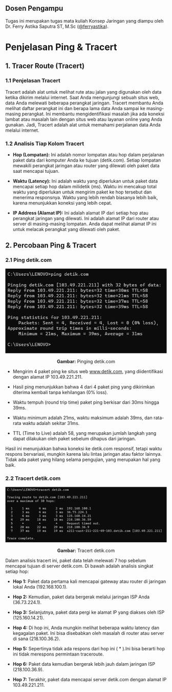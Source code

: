 ## Dosen Pengampu
Tugas ini merupakan tugas mata kuliah Konsep Jaringan yang diampu oleh Dr. Ferry Astika Saputra ST, M.Sc ([@ferryastika](https://github.com/ferryastika)).

# Penjelasan Ping & Tracert

## 1. Tracer Route (Tracert)
### 1.1 Penjelasan Tracert
Tracert adalah alat untuk melihat rute atau jalan yang digunakan oleh data ketika dikirim melalui internet. Saat Anda mengunjungi sebuah situs web, data Anda melewati beberapa perangkat jaringan. Tracert membantu Anda melihat daftar perangkat ini dan berapa lama data Anda sampai ke masing-masing perangkat. Ini membantu mengidentifikasi masalah jika ada koneksi lambat atau masalah lain dengan situs web atau layanan online yang Anda gunakan. Jadi, Tracert adalah alat untuk memahami perjalanan data Anda melalui internet.

### 1.2 Analisis Tiap Kolom Tracert
* **Hop (Lompatan):** Ini adalah nomor lompatan atau hop dalam perjalanan paket data dari komputer Anda ke tujuan (detik.com). Setiap lompatan mewakili perangkat jaringan atau router yang dilewati oleh paket data saat mencapai tujuan.

* **Waktu (Latency):** Ini adalah waktu yang diperlukan untuk paket data mencapai setiap hop dalam milidetik (ms). Waktu ini mencakup total waktu yang diperlukan untuk mengirim paket ke hop tersebut dan menerima responsnya. Waktu yang lebih rendah biasanya lebih baik, karena menunjukkan koneksi yang lebih cepat.

* **IP Address (Alamat IP):** Ini adalah alamat IP dari setiap hop atau perangkat jaringan yang dilewati. Ini adalah alamat IP dari router atau server di masing-masing lompatan. Anda dapat melihat alamat IP ini untuk melacak perangkat yang dilewati oleh paket.

## 2. Percobaan Ping & Tracert
### 2.1 Ping detik.com

<div align="center">
<img src="assets/ping.png">
<p><strong>Gambar:</strong> Pinging detik.com</p>
</div>

* Mengirim 4 paket ping ke situs web www.detik.com, yang diidentifikasi dengan alamat IP 103.49.221.211.

* Hasil ping menunjukkan bahwa 4 dari 4 paket ping yang dikirimkan diterima kembali tanpa kehilangan (0% loss).

* Waktu tempuh (round trip time) paket ping berkisar dari 30ms hingga 39ms.

* Waktu minimum adalah 21ms, waktu maksimum adalah 39ms, dan rata-rata waktu adalah sekitar 31ms.

* TTL (Time to Live) adalah 58, yang merupakan jumlah langkah yang dapat dilakukan oleh paket sebelum dihapus dari jaringan.

Hasil ini menunjukkan bahwa koneksi ke detik.com responsif, tetapi waktu respons bervariasi, mungkin karena lalu lintas jaringan atau faktor lainnya. Tidak ada paket yang hilang selama pengujian, yang merupakan hal yang baik.

### 2.2 Tracert detik.com

<div align="center">
<img src="assets/tracert.png">
<p><strong>Gambar:</strong> Tracert detik.com</p>
</div>

Dalam analisis tracert ini, paket data telah melewati 7 hop sebelum mencapai tujuan di server detik.com. Di bawah adalah analisis singkat setiap hop:

* **Hop 1:** Paket data pertama kali mencapai gateway atau router di jaringan lokal Anda (192.168.100.1).

* **Hop 2:** Kemudian, paket data bergerak melalui jaringan ISP Anda (36.73.224.1).

* **Hop 3:** Selanjutnya, paket data pergi ke alamat IP yang diakses oleh ISP (125.160.14.21).

* **Hop 4:** Di hop ini, Anda mungkin melihat beberapa waktu latency dan kegagalan paket. Ini bisa disebabkan oleh masalah di router atau server di sana (218.100.36.2).

* **Hop 5:** Sepertinya tidak ada respons dari hop ini ( * ).Ini bisa berarti hop ini tidak merespons permintaan traceroute.

* **Hop 6:** Paket data kemudian bergerak lebih jauh dalam jaringan ISP (218.100.36.9).

* **Hop 7:** Terakhir, paket data mencapai server detik.com dengan alamat IP 103.49.221.211.